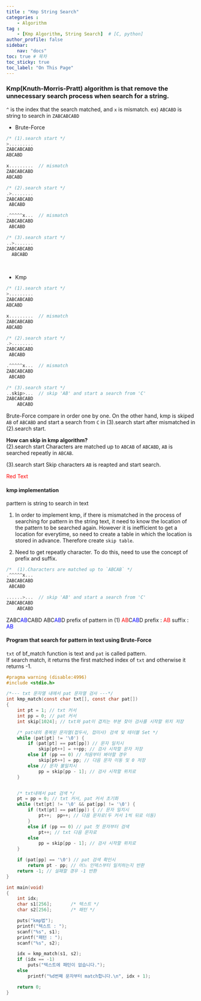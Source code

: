 ```yaml
---
title : "Kmp String Search"
categories : 
    - Algorithm
tag :
    - [Kmp Algorithm, String Search]  # [C, python]
author_profile: false
sidebar:
    nav: "docs"
toc: true # 목차
toc_sticky: true
toc_label: "On This Page"
---
```


### Kmp(Knuth-Morris-Pratt) algorithm is that remove the unnecessary search process when search for a string.
`^` is the index that the search matched, and `x` is mismatch.
ex) `ABCABD` is string to search in `ZABCABCABD`

* Brute-Force

```c
/* (1).search start */
>......... 
ZABCABCABD
ABCABD

x.........  // mismatch
ZABCABCABD
ABCABD

/* (2).search start */
.>........
ZABCABCABD
 ABCABD

.^^^^^x...  // mismatch
ZABCABCABD
 ABCABD

/* (3).search start */
..>.......
ZABCABCABD
  ABCABD
```

<br/>

* Kmp

```c
/* (1).search start */
>......... 
ZABCABCABD
ABCABD

x.........  // mismatch
ZABCABCABD
ABCABD

/* (2).search start */
.>........
ZABCABCABD
 ABCABD

.^^^^^x...  // mismatch
ZABCABCABD
 ABCABD

/* (3).search start */
..skip>...  // skip 'AB' and start a search from 'C'
ZABCABCABD
    ABCABD
```

Brute-Force compare in order one by one. On the other hand, kmp is skiped `AB` of `ABCABD` and start a search from `C` in (3).search start after mismatched in (2).search start. 

**How can skip in kmp algorithm?**  
(2).search start 
Characters are matched up to `ABCAB` of `ABCABD`, `AB` is searched repeatly in `ABCAB`.

(3).search start 
Skip characters `AB` is reapted and start search.

<span style="color:red">Red Text</span>

#### kmp implementation
parttern is string to search in text

1. In order to implement kmp, if there is mismatched in the process of searching for pattern in the string text, it need to know the location of the pattern to be searched again. However it is inefficient to get a location for everytime, so need to create a table in which the location is stored in advance. Therefore create `skip table`.

2. Need to get repeatly character. To do this, need to use the concept of prefix and suffix.
```c
/*  (1).Characters are matched up to `ABCAB` */
.^^^^^x... 
ZABCABCABD
 ABCABD

......>...  // skip 'AB' and start a search from 'C'
ZABCABCABD
    ABCABD
```
ZABC<span style="color:blue">AB</span>CABD
AB</span>C<span style="color:blue">AB</span>D
prefix of pattern in (1)
<span style="color:red">AB</span>C<span style="color:blue">AB</span>D
prefix : <span style="color:red">AB</span>
suffix : <span style="color:blue">AB</span>

#### Program that search for pattern in text using Brute-Force
`txt` of bf_match function is text and `pat` is called pattern.  
If search match, it returns the first matched index of `txt` and otherwise it returns -1.

```c
#pragma warning (disable:4996)
#include <stdio.h>

/*--- txt 문자열 내에서 pat 문자열 검사 ---*/
int kmp_match(const char txt[], const char pat[]) 
{
	int pt = 1; // txt 커서
	int pp = 0; // pat 커서
	int skip[1024]; // txt와 pat이 겹치는 부분 찾아 검사를 시작할 위치 저장

	/* pat내의 중복된 문자열(접두사, 접미사) 검색 및 테이블 Set */
	while (pat[pt] != '\0') {
		if (pat[pt] == pat[pp]) // 문자 일치시
			skip[pt++] = ++pp; // 검사 시작할 문자 저장
		else if (pp == 0) // 처음부터 봐야할 경우
			skip[pt++] = pp; // 다음 문자 이동 및 0 저장
		else // 문자 불일치시
			pp = skip[pp - 1]; // 검사 시작할 위치로
	}


	/* txt내에서 pat 검색 */
	pt = pp = 0; // txt 커서, pat 커서 초기화
	while (txt[pt] != '\0' && pat[pp] != '\0') {
		if (txt[pt] == pat[pp]) { // 문자 일치시
			pt++;  pp++; // 다음 문자로(두 커서 1씩 뒤로 이동)
		}
		else if (pp == 0) // pat 첫 문자부터 검색
			pt++; // txt 다음 문자로
		else
			pp = skip[pp - 1]; // 검사 시작할 위치로
	}

	if (pat[pp] == '\0') // pat 검색 확인시
		return pt - pp; // 어느 인덱스부터 일치하는지 반환
	return -1; // 실패할 경우 -1 반환
}

int main(void)
{
	int idx;
	char s1[256];		/* 텍스트 */
	char s2[256];		/* 패턴 */

	puts("kmp법");
	printf("텍스트 : ");
	scanf("%s", s1);
	printf("패턴 : ");
	scanf("%s", s2);

	idx = kmp_match(s1, s2);	
	if (idx == -1)
		puts("텍스트에 패턴이 없습니다.");
	else
		printf("%d번째 문자부터 match합니다.\n", idx + 1);

	return 0;
}

```